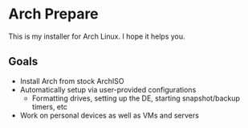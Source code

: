 # Arch Prepare

This is my installer for Arch Linux. I hope it helps you.

## Goals

- Install Arch from stock ArchISO
- Automatically setup via user-provided configurations
  - Formatting drives, setting up the DE, starting snapshot/backup timers, etc
- Work on personal devices as well as VMs and servers

